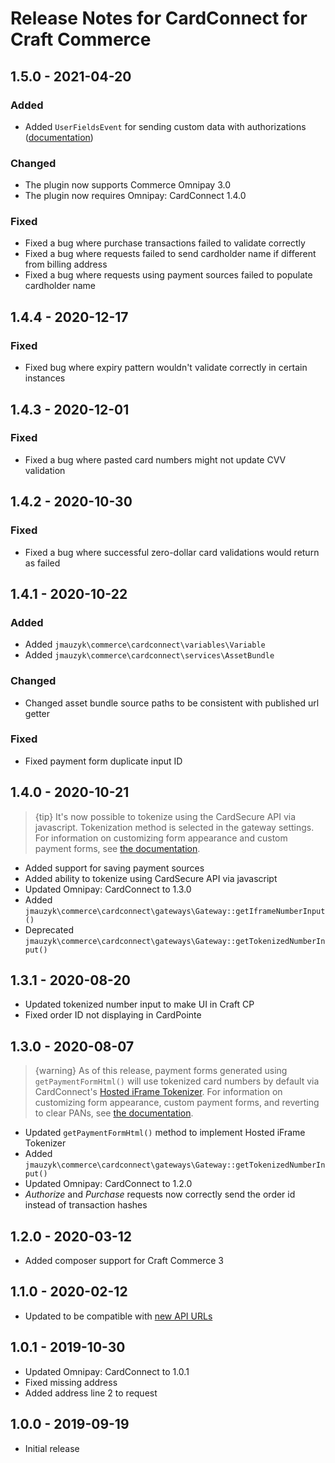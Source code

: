 # Release Notes for CardConnect for Craft Commerce

## 1.5.0 - 2021-04-20
### Added
* Added `UserFieldsEvent` for sending custom data with authorizations ([documentation](https://github.com/jmauzyk/commerce-cardconnect#custom-user-fields))

### Changed
* The plugin now supports Commerce Omnipay 3.0
* The plugin now requires Omnipay: CardConnect 1.4.0

### Fixed
* Fixed a bug where purchase transactions failed to validate correctly
* Fixed a bug where requests failed to send cardholder name if different from billing address
* Fixed a bug where requests using payment sources failed to populate cardholder name

## 1.4.4 - 2020-12-17
### Fixed
* Fixed bug where expiry pattern wouldn't validate correctly in certain instances

## 1.4.3 - 2020-12-01
### Fixed
* Fixed a bug where pasted card numbers might not update CVV validation

## 1.4.2 - 2020-10-30
### Fixed
* Fixed a bug where successful zero-dollar card validations would return as failed

## 1.4.1 - 2020-10-22
### Added
* Added `jmauzyk\commerce\cardconnect\variables\Variable`
* Added `jmauzyk\commerce\cardconnect\services\AssetBundle`

### Changed
* Changed asset bundle source paths to be consistent with published url getter

### Fixed
* Fixed payment form duplicate input ID

## 1.4.0 - 2020-10-21
> {tip} It's now possible to tokenize using the CardSecure API via javascript. Tokenization method is selected in the gateway settings. For information on customizing form appearance and custom payment forms, see [the documentation](https://github.com/jmauzyk/commerce-cardconnect/blob/master/README.md).

* Added support for saving payment sources
* Added ability to tokenize using CardSecure API via javascript
* Updated Omnipay: CardConnect to 1.3.0
* Added `jmauzyk\commerce\cardconnect\gateways\Gateway::getIframeNumberInput()`
* Deprecated `jmauzyk\commerce\cardconnect\gateways\Gateway::getTokenizedNumberInput()`

## 1.3.1 - 2020-08-20
* Updated tokenized number input to make UI in Craft CP
* Fixed order ID not displaying in CardPointe

## 1.3.0 - 2020-08-07
> {warning} As of this release, payment forms generated using `getPaymentFormHtml()` will use tokenized card numbers by default via CardConnect's [Hosted iFrame Tokenizer](https://developer.cardconnect.com/hosted-iframe-tokenizer). For information on customizing form appearance, custom payment forms, and reverting to clear PANs, see [the documentation](https://github.com/jmauzyk/commerce-cardconnect/blob/master/README.md).

* Updated `getPaymentFormHtml()` method to implement Hosted iFrame Tokenizer
* Added `jmauzyk\commerce\cardconnect\gateways\Gateway::getTokenizedNumberInput()`
* Updated Omnipay: CardConnect to 1.2.0
* _Authorize_ and _Purchase_ requests now correctly send the order id instead of transaction hashes

## 1.2.0 - 2020-03-12
* Added composer support for Craft Commerce 3

## 1.1.0 - 2020-02-12
* Updated to be compatible with [new API URLs](https://developer.cardconnect.com/changelog/cardpointe-gateway-api#date-updated-9-16-2019)

## 1.0.1 - 2019-10-30
* Updated Omnipay: CardConnect to 1.0.1
* Fixed missing address
* Added address line 2 to request

## 1.0.0 - 2019-09-19
* Initial release
